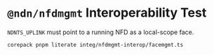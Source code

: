 # `@ndn/nfdmgmt` Interoperability Test

`NDNTS_UPLINK` must point to a running NFD as a local-scope face.

```bash
corepack pnpm literate integ/nfdmgmt-interop/facemgmt.ts
```
